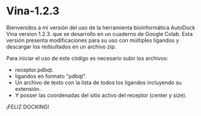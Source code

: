 # Vina-1.2.3

Bienvenidos a mi versión del uso de la herramienta bioinformática AutoDock Vina version 1.2.3. que se desarrollo en un cuaderno de Google Colab. 
Esta versión presenta modificaciones para su uso con múltiples ligandos y descargar los redsultados en un archivo zip.

Para iniciar el uso de este código es necesario subir los archivos:
- receptor.pdbqt.
- ligandos en formato "pdbqt".
- Un archivo de texto con la lista de todos los ligandos incluyendo su extensión.
- Y posser las coordenadas del sitio activo del receptor (center y size).


¡FELIZ DOCKING!
